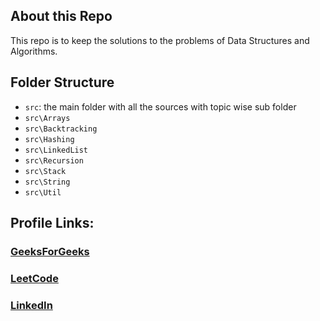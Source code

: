 ## About this Repo

This repo is to keep the solutions to the problems of Data Structures and Algorithms.

## Folder Structure

- `src`: the main folder with all the sources with topic wise sub folder
- `src\Arrays`
- `src\Backtracking`
- `src\Hashing`
- `src\LinkedList`
- `src\Recursion`
- `src\Stack`
- `src\String`
- `src\Util`

## Profile Links:

### [GeeksForGeeks](https://auth.geeksforgeeks.org/user/agarwalkrishnanshu/practice) 
### [LeetCode](https://leetcode.com/agarwalkrishnanshu/)
### [LinkedIn](https://www.linkedin.com/in/krishnanshu-agarwal/)

